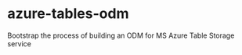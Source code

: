 azure-tables-odm
================

Bootstrap the process of building an ODM for MS Azure Table Storage service
